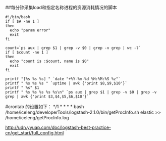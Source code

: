 ##每分钟采集load和指定名称进程的资源消耗情况的脚本

    #!/bin/bash
    if [ $# -ne 1 ]
    then
      echo "param error"
      exit
    fi
    
    count=`ps aux | grep $1 | grep -v $0 | grep -v grep | wc -l`
    if [ $count -ne 1 ]
    then
      echo "count is :$count, name is $0"
      exit
    fi
    
    printf "[%s %s %s] " `date "+%Y-%m-%d %H:%M:%S %z"`
    printf " %s %s %s " `uptime | awk {'print $8,$9,$10'}`
    printf " %s" $1
    printf " %s %s %s %s %s\n" `ps aux | grep $1 | grep -v $0 | grep -v grep | awk {'print $3,$4,$5,$6,$10'}`

#crontab 的设置如下：
    */1 * * * * bash /home/iceleng/developerTools/logstash-2.1.0/bin/getProcInfo.sh elastic >> /home/iceleng/getProcInfo.log

http://udn.yyuap.com/doc/logstash-best-practice-cn/get_start/full_config.html
